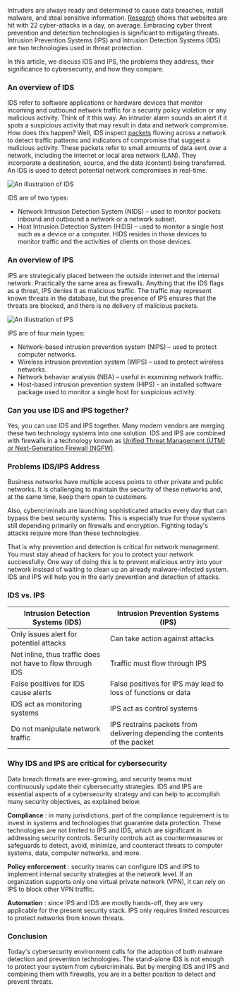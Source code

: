 Intruders are always ready and determined to cause data breaches, install malware, and steal sensitive information. [Research](https://www.sitelock.com/blog/security-by-obscurity-q2-2017/) shows that websites are hit with 22 cyber-attacks in a day, on average. Embracing cyber threat prevention and detection technologies is significant to mitigating threats. Intrusion Prevention Systems (IPS) and Intrusion Detection Systems (IDS) are two technologies used in threat protection.

In this article, we discuss IDS and IPS, the problems they address, their significance to cybersecurity, and how they compare.

### An overview of IDS

IDS refer to software applications or hardware devices that monitor incoming and outbound network traffic for a security policy violation or any malicious activity. Think of it this way. An intruder alarm sounds an alert if it spots a suspicious activity that may result in data and network compromise. How does this happen? Well, IDS inspect [packets](https://techterms.com/definition/packet#) flowing across a network to detect traffic patterns and indicators of compromise that suggest a malicious activity. These packets refer to small amounts of data sent over a network, including the internet or local area network (LAN). They incorporate a destination, source, and the data (content) being transferred. An IDS is used to detect potential network compromises in real-time.

![An illustration of IDS](/engineering-education/comparing-intrusion-detection-systems-ids-and-intrusion-prevention-systems-ips/ids-security.png)

IDS are of two types:

- Network Intrusion Detection System (NIDS) – used to monitor packets inbound and outbound a network or a network subset.
- Host Intrusion Detection System (HIDS) – used to monitor a single host such as a device or a computer. HIDS resides in those devices to monitor traffic and the activities of clients on those devices.

### An overview of IPS

IPS are strategically placed between the outside internet and the internal network. Practically the same area as firewalls. Anything that the IDS flags as a threat, IPS denies it as malicious traffic. The traffic may represent known threats in the database, but the presence of IPS ensures that the threats are blocked, and there is no delivery of malicious packets.

![An illustration of IPS](/engineering-education/comparing-intrusion-detection-systems-ids-and-intrusion-prevention-systems-ips/ips-security.png)

IPS are of four main types:

- Network-based intrusion prevention system (NIPS) – used to protect computer networks.
- Wireless intrusion prevention system (WIPS) – used to protect wireless networks.
- Network behavior analysis (NBA) – useful in examining network traffic.
- Host-based intrusion prevention system (HIPS) - an installed software package used to monitor a single host for suspicious activity.

### Can you use IDS and IPS together?

Yes, you can use IDS and IPS together. Many modern vendors are merging these two technology systems into one solution. IDS and IPS are combined with firewalls in a technology known as [Unified Threat Management (UTM) or Next-Generation Firewall (NGFW)](https://ostec.blog/en/perimeter/firewall-utm-ngfw-differences/).

### Problems IDS/IPS Address

Business networks have multiple access points to other private and public networks. It is challenging to maintain the security of these networks and, at the same time, keep them open to customers.

Also, cybercriminals are launching sophisticated attacks every day that can bypass the best security systems. This is especially true for those systems still depending primarily on firewalls and encryption. Fighting today&#39;s attacks require more than these technologies.

That is why prevention and detection is critical for network management. You must stay ahead of hackers for you to protect your network successfully. One way of doing this is to prevent malicious entry into your network instead of waiting to clean up an already malware-infected system. IDS and IPS will help you in the early prevention and detection of attacks.

### IDS vs. IPS

| **Intrusion Detection Systems (IDS)** | **Intrusion Prevention Systems (IPS)** |
| --- | --- |
| Only issues alert for potential attacks | Can take action against attacks |
| Not inline, thus traffic does not have to flow through IDS | Traffic must flow through IPS |
| False positives for IDS cause alerts | False positives for IPS may lead to loss of functions or data |
| IDS act as monitoring systems | IPS act as control systems |
| Do not manipulate network traffic | IPS restrains packets from delivering depending the contents of the packet |

### Why IDS and IPS are critical for cybersecurity

Data breach threats are ever-growing, and security teams must continuously update their cybersecurity strategies. IDS and IPS are essential aspects of a cybersecurity strategy and can help to accomplish many security objectives, as explained below.

**Compliance** : in many jurisdictions, part of the compliance requirement is to invest in systems and technologies that guarantee data protection. These technologies are not limited to IPS and IDS, which are significant in addressing security controls. Security controls act as countermeasures or safeguards to detect, avoid, minimize, and counteract threats to computer systems, data, computer networks, and more.

**Policy enforcement** : security teams can configure IDS and IPS to implement internal security strategies at the network level. If an organization supports only one virtual private network (VPN), it can rely on IPS to block other VPN traffic.

**Automation** : since IPS and IDS are mostly hands-off, they are very applicable for the present security stack. IPS only requires limited resources to protect networks from known threats.

### Conclusion

Today&#39;s cybersecurity environment calls for the adoption of both malware detection and prevention technologies. The stand-alone IDS is not enough to protect your system from cybercriminals. But by merging IDS and IPS and combining them with firewalls, you are in a better position to detect and prevent threats.